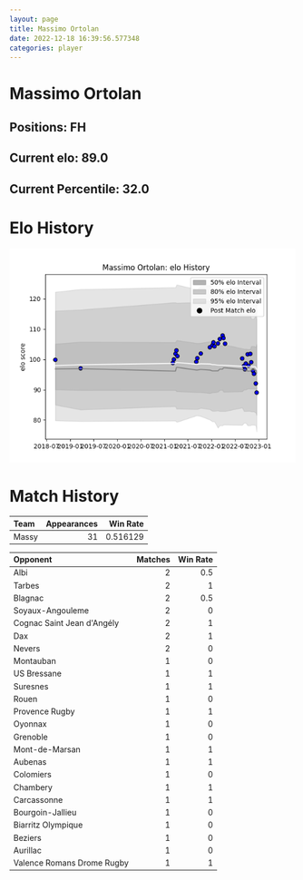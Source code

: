 ```yaml
---  
layout: page  
title: Massimo Ortolan  
date: 2022-12-18 16:39:56.577348  
categories: player  
---
```

# Massimo Ortolan

## Positions: FH

## Current elo: 89.0

## Current Percentile: 32.0

# Elo History


![elo history](history_MassimoOrtolan.png)
# Match History


| Team   |   Appearances |   Win Rate |
|:-------|--------------:|-----------:|
| Massy  |            31 |   0.516129 |

| Opponent                   |   Matches |   Win Rate |
|:---------------------------|----------:|-----------:|
| Albi                       |         2 |        0.5 |
| Tarbes                     |         2 |        1   |
| Blagnac                    |         2 |        0.5 |
| Soyaux-Angouleme           |         2 |        0   |
| Cognac Saint Jean d'Angély |         2 |        1   |
| Dax                        |         2 |        1   |
| Nevers                     |         2 |        0   |
| Montauban                  |         1 |        0   |
| US Bressane                |         1 |        1   |
| Suresnes                   |         1 |        1   |
| Rouen                      |         1 |        0   |
| Provence Rugby             |         1 |        1   |
| Oyonnax                    |         1 |        0   |
| Grenoble                   |         1 |        0   |
| Mont-de-Marsan             |         1 |        1   |
| Aubenas                    |         1 |        1   |
| Colomiers                  |         1 |        0   |
| Chambery                   |         1 |        1   |
| Carcassonne                |         1 |        1   |
| Bourgoin-Jallieu           |         1 |        0   |
| Biarritz Olympique         |         1 |        0   |
| Beziers                    |         1 |        0   |
| Aurillac                   |         1 |        0   |
| Valence Romans Drome Rugby |         1 |        1   |